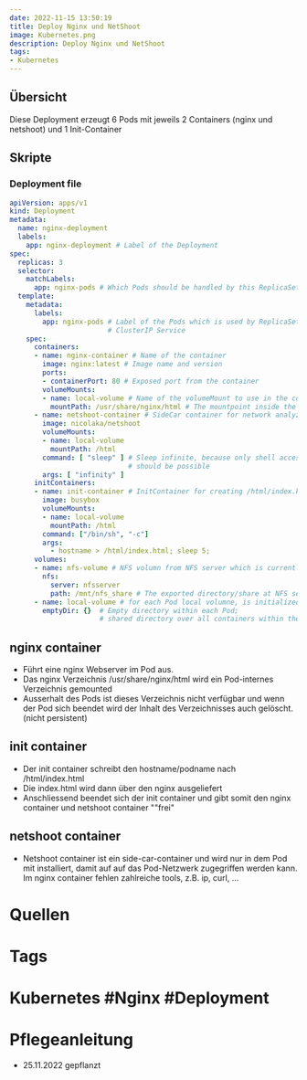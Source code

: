 ```yaml
---
date: 2022-11-15 13:50:19
title: Deploy Nginx und NetShoot
image: Kubernetes.png
description: Deploy Nginx und NetShoot
tags: 
- Kubernetes
---
```


## Übersicht

Diese Deployment erzeugt 6 Pods mit jeweils 2 Containers (nginx und netshoot) und 1 Init-Container

## Skripte

### Deployment file

~~~yaml
apiVersion: apps/v1
kind: Deployment
metadata:
  name: nginx-deployment
  labels:
    app: nginx-deployment # Label of the Deployment
spec:
  replicas: 3
  selector:
    matchLabels:
      app: nginx-pods # Which Pods should be handled by this ReplicaSet
  template:
    metadata:
      labels:
        app: nginx-pods # Label of the Pods which is used by ReplicaSet and 
                        # ClusterIP Service
    spec:
      containers:
      - name: nginx-container # Name of the container
        image: nginx:latest # Image name and version
        ports:
        - containerPort: 80 # Exposed port from the container
        volumeMounts:
        - name: local-volume # Name of the volumeMount to use in the container
          mountPath: /usr/share/nginx/html # The mountpoint inside the container
      - name: netshoot-container # SideCar container for network analyzes
        image: nicolaka/netshoot
        volumeMounts:
        - name: local-volume
          mountPath: /html
        command: [ "sleep" ] # Sleep infinite, because only shell access 
                             # should be possible
        args: [ "infinity" ]
      initContainers:
      - name: init-container # InitContainer for creating /html/index.html
        image: busybox
        volumeMounts:
        - name: local-volume
          mountPath: /html
        command: ["/bin/sh", "-c"]
        args:
          - hostname > /html/index.html; sleep 5;
      volumes:
      - name: nfs-volume # NFS volumn from NFS server which is currently not used
        nfs:
          server: nfsserver
          path: /mnt/nfs_share # The exported directory/share at NFS server
      - name: local-volume # for each Pod local volumne, is initialized by InitContainer
        emptyDir: {}  # Empty directory within each Pod; 
                      # shared directory over all containers within the same pod
~~~

## nginx container

- Führt eine nginx Webserver im Pod aus.
- Das nginx Verzeichnis /usr/share/nginx/html wird ein Pod-internes Verzeichnis gemounted
- Ausserhalt des Pods ist dieses Verzeichnis nicht verfügbar und wenn der Pod sich beendet wird der Inhalt des Verzeichnisses auch gelöscht. (nicht persistent)

## init container

- Der init container schreibt den hostname/podname nach /html/index.html
- Die index.html wird dann über den nginx ausgeliefert
- Anschliessend beendet sich der init container und gibt somit den nginx container und netshoot container ""frei"

## netshoot container

- Netshoot container ist ein side-car-container und wird nur in dem Pod mit installiert, damit auf auf das Pod-Netzwerk zugegriffen werden kann. Im nginx container fehlen zahlreiche tools, z.B. ip, curl, ...

# Quellen

# Tags

# Kubernetes #Nginx #Deployment

# Pflegeanleitung

- 25.11.2022 gepflanzt
